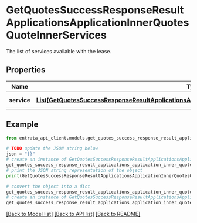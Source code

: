 # GetQuotesSuccessResponseResultApplicationsApplicationInnerQuotesQuoteInnerServices

The list of services available with the lease.

## Properties

Name | Type | Description | Notes
------------ | ------------- | ------------- | -------------
**service** | [**List[GetQuotesSuccessResponseResultApplicationsApplicationInnerQuotesQuoteInnerServicesServiceInner]**](GetQuotesSuccessResponseResultApplicationsApplicationInnerQuotesQuoteInnerServicesServiceInner.md) | A list of services. | [optional] 

## Example

```python
from entrata_api_client.models.get_quotes_success_response_result_applications_application_inner_quotes_quote_inner_services import GetQuotesSuccessResponseResultApplicationsApplicationInnerQuotesQuoteInnerServices

# TODO update the JSON string below
json = "{}"
# create an instance of GetQuotesSuccessResponseResultApplicationsApplicationInnerQuotesQuoteInnerServices from a JSON string
get_quotes_success_response_result_applications_application_inner_quotes_quote_inner_services_instance = GetQuotesSuccessResponseResultApplicationsApplicationInnerQuotesQuoteInnerServices.from_json(json)
# print the JSON string representation of the object
print(GetQuotesSuccessResponseResultApplicationsApplicationInnerQuotesQuoteInnerServices.to_json())

# convert the object into a dict
get_quotes_success_response_result_applications_application_inner_quotes_quote_inner_services_dict = get_quotes_success_response_result_applications_application_inner_quotes_quote_inner_services_instance.to_dict()
# create an instance of GetQuotesSuccessResponseResultApplicationsApplicationInnerQuotesQuoteInnerServices from a dict
get_quotes_success_response_result_applications_application_inner_quotes_quote_inner_services_from_dict = GetQuotesSuccessResponseResultApplicationsApplicationInnerQuotesQuoteInnerServices.from_dict(get_quotes_success_response_result_applications_application_inner_quotes_quote_inner_services_dict)
```
[[Back to Model list]](../README.md#documentation-for-models) [[Back to API list]](../README.md#documentation-for-api-endpoints) [[Back to README]](../README.md)


